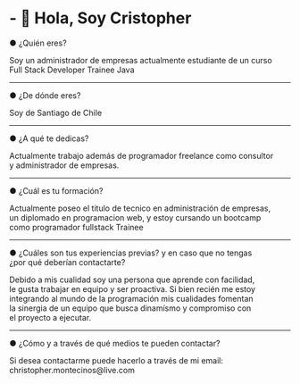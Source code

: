 <h1>- 👋 Hola, Soy Cristopher</h1>
<div>
<p class="fw-bold">● ¿Quién eres?</p>
<p>Soy un administrador de empresas actualmente estudiante de un curso <br> Full Stack Developer Trainee Java</p>
</div>
<hr>
<div>
<p class="fw-bold">● ¿De dónde eres?</p>
<p>Soy de Santiago de Chile</p>
</div>
<hr>
<div>
<p class="fw-bold">● ¿A qué te dedicas?</p>
<p>Actualmente trabajo además de programador freelance como consultor <br>y administrador de empresas.</p>
</div>
<hr>
<div>
<p class="fw-bold">● ¿Cuál es tu formación?</p>
<p>Actualmente poseo el titulo de tecnico en administración de empresas, <br>un diplomado en programacion web, y estoy cursando un bootcamp <br>como programador fullstack Trainee</p>
<div>
<hr>
</div>
<p class="fw-bold">● ¿Cuáles son tus experiencias previas? y en caso que no tengas <br>¿por qué deberían contactarte?</p>
<p>Debido a mis cualidad soy una persona que aprende con facilidad, <br>le gusta trabajar en equipo y ser proactiva. Si bien recién me estoy <br>integrando al mundo de la programación mis cualidades fomentan <br>la sinergia de un equipo que busca dinamísmo y compromiso con <br>el proyecto a ejecutar.</p>
</div>
<hr>
<div>
<p class="fw-bold">● ¿Cómo y a través de qué medios te pueden contactar?</p>
<p>Si desea contactarme puede hacerlo a través de mi email: <br>christopher.montecinos@live.com</p>

<!---
CrisFMR/CrisFMR is a ✨ special ✨ repository because its `README.md` (this file) appears on your GitHub profile.
You can click the Preview link to take a look at your changes.
--->

